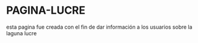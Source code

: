 # PAGINA-LUCRE
esta pagina fue creada con el fin de dar información a los usuarios sobre la laguna lucre  
